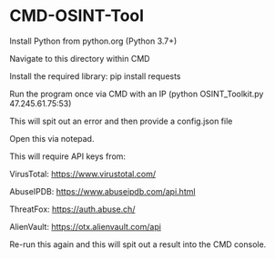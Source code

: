 # CMD-OSINT-Tool

Install Python from python.org (Python 3.7+)

Navigate to this directory within CMD

Install the required library: pip install requests

Run the program once via CMD with an IP (python OSINT_Toolkit.py 47.245.61.75:53)

This will spit out an error and then provide a config.json file

Open this via notepad.

This will require API keys from:

VirusTotal: https://www.virustotal.com/

AbuseIPDB: https://www.abuseipdb.com/api.html

ThreatFox: https://auth.abuse.ch/

AlienVault: https://otx.alienvault.com/api

Re-run this again and this will spit out a result into the CMD console.

